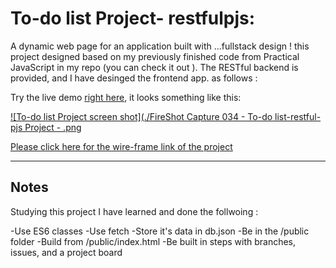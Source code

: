 # To-do list Project- restfulpjs:

A dynamic web page for an application built with ...fullstack design ! this project designed based on my previously finished code from Practical JavaScript in my repo (you can check it out ). The RESTful backend is provided, and I have desinged the frontend app. as follows :

Try the live demo [right here](https://rashaali84.github.io/restful-pjs/), it looks something like this:

[![To-do list Project screen shot](./FireShot Capture 034 - To-do list-restful-pjs Project - .png](https://rashaali84.github.io/restful-pjs/)

[Please click here for the wire-frame link of the project](https://wireframe.cc/OjvAvT)

---

## Notes

Studying this project I have learned and done the follwoing :

-Use ES6 classes
-Use fetch
-Store it's data in db.json
-Be in the /public folder
-Build from /public/index.html
-Be built in steps with branches, issues, and a project board
